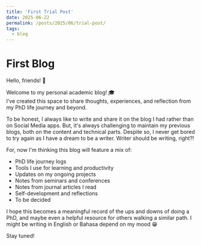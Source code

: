 ```yaml
---
title: 'First Trial Post'
date: 2025-06-22
permalink: /posts/2025/06/trial-post/
tags:
  - blog
---
```


# First Blog

Hello, friends! 👋

Welcome to my personal academic blog! 🎓  
I’ve created this space to share thoughts, experiences, and reflection from my PhD life journey and beyond.

To be honest, I always like to write and share it on the blog I had rather than on Social Media apps. But, it's always challenging to maintain my previous blogs, both on the content and technical parts. Despite so, I never get bored to try again as I have a dream to be a writer. Writer should be writing, right?!

For, now I'm thinking this blog will feature a mix of:
- PhD life journey logs
- Tools I use for learning and productivity
- Updates on my ongoing projects
- Notes from seminars and conferences
- Notes from journal articles I read
- Self-development and reflections
- To be decided

I hope this becomes a meaningful record of the ups and downs of doing a PhD, and maybe even a helpful resource for others walking a similar path.
I might be writing in English or Bahasa depend on my mood 😁

Stay tuned!
